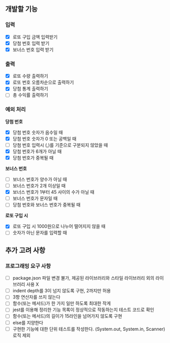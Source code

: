 ## **개발할 기능**

### **입력**

- [x]  로또 구입 금액 입력받기
- [x]  당첨 번호 입력 받기
- [x]  보너스 번호 입력 받기

### **출력**

- [x]  로또 수량 출력하기
- [x]  로또 번호 오름차순으로 출력하기
- [x]  당첨 통계 출력하기
- [ ]  총 수익률 출력하기

### **예외 처리**
**당첨 번호**
- [x]  당첨 번호 숫자가 음수일 때
- [x]  당첨 번호 숫자가 0 또는 공백일 때
- [ ]  당첨 번호 입력시 (,)를 기준으로 구분되지 않았을 때
- [x]  당첨 번호가 6개가 아닐 때
- [x]  당첨 번호가 중복될 때

**보너스 번호**
- [ ]  보너스 번호가 양수가 아닐 때
- [ ]  보너스 번호가 2개 이상일 때
- [x]  보너스 번호가 1부터 45 사이의 수가 아닐 때
- [ ]  보너스 번호가 문자일 때
- [ ]  당첨 번호와 보너스 번호가 중복될 때

**로또 구입 시**
- [x]  로또 구입 시 1000원으로 나누어 떨어지지 않을 때
- [ ]  숫자가 아닌 문자를 입력할 때

## 추가 고려 사항
### 프로그래밍 요구 사항

- [ ]  package.json 파일 변경 불가, 제공된 라이브러리와 스타일 라이브러리 외의 라이브러리 사용 X
- [ ]  indent depth를 3이 넘지 않도록 구현, 2까지만 허용
- [ ]  3항 연산자를 쓰지 않는다
- [ ]  함수(또는 메서드)가 한 가지 일만 하도록 최대한 작게
- [ ]  jest를 이용해  정리한 기능 목록이 정상적으로 작동하는지 테스트 코드로 확인
- [ ]  함수(또는 메서드)의 길이가 15라인을 넘어가지 않도록 구현
- [ ]  else를 지양한다
- [ ]  구현한 기능에 대한 단위 테스트를 작성한다. (System.out, System.in, Scanner) 로직 제외
